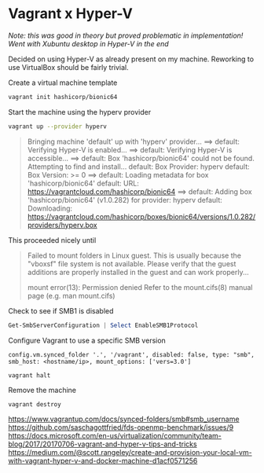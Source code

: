# Vagrant x Hyper-V

*Note: this was good in theory but proved problematic in implementation!  Went with Xubuntu desktop in Hyper-V in the end*

Decided on using Hyper-V as already present on my machine.  Reworking to use VirtualBox should be fairly trivial.

Create a virtual machine template

```sh
vagrant init hashicorp/bionic64
```

Start the machine using the hyperv provider

```sh
vagrant up --provider hyperv
```

> Bringing machine 'default' up with 'hyperv' provider...
> ==> default: Verifying Hyper-V is enabled...
> ==> default: Verifying Hyper-V is accessible...
> ==> default: Box 'hashicorp/bionic64' could not be found. Attempting to find and install...
>  default: Box Provider: hyperv
>  default: Box Version: >= 0
> ==> default: Loading metadata for box 'hashicorp/bionic64'
>  default: URL: https://vagrantcloud.com/hashicorp/bionic64
> ==> default: Adding box 'hashicorp/bionic64' (v1.0.282) for provider: hyperv
>  default: Downloading: https://vagrantcloud.com/hashicorp/boxes/bionic64/versions/1.0.282/providers/hyperv.box

This proceeded nicely until

> Failed to mount folders in Linux guest. This is usually because
> the "vboxsf" file system is not available. Please verify that
> the guest additions are properly installed in the guest and
> can work properly...
>
> mount error(13): Permission denied
> Refer to the mount.cifs(8) manual page (e.g. man mount.cifs)

Check to see if SMB1 is disabled

```powershell
Get-SmbServerConfiguration | Select EnableSMB1Protocol
```

Configure Vagrant to use a specific SMB version

```hcl
config.vm.synced_folder '.', '/vagrant', disabled: false, type: "smb", smb_host: <hostname/ip>, mount_options: ['vers=3.0']
```



```shell
vagrant halt
```

Remove the machine

```shell
vagrant destroy
```

https://www.vagrantup.com/docs/synced-folders/smb#smb_username
https://github.com/saschagottfried/fds-openmp-benchmark/issues/9
https://docs.microsoft.com/en-us/virtualization/community/team-blog/2017/20170706-vagrant-and-hyper-v-tips-and-tricks
https://medium.com/@scott.rangeley/create-and-provision-your-local-vm-with-vagrant-hyper-v-and-docker-machine-d1acf0571256
